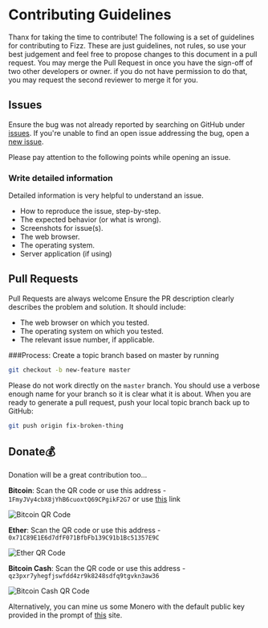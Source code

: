 # Contributing Guidelines

Thanx for taking the time to contribute!
The following is a set of guidelines for contributing to Fizz.
These are just guidelines, not rules, so use your best judgement and feel free to propose changes to this document in a pull request.
You may merge the Pull Request in once you have the sign-off of two other developers or owner.
if you do not have permission to do that, you may request the second reviewer to merge it for you.

## Issues
Ensure the bug was not already reported by searching on GitHub under [issues](https://github.com/zulip/zulip-electron/issues).
If you're unable to find an open issue addressing the bug, open a [new issue](https://github.com/zulip/zulip-electron/issues/new).

Please pay attention to the following points while opening an issue.

### Write detailed information
Detailed information is very helpful to understand an issue. 

- How to reproduce the issue, step-by-step.
- The expected behavior (or what is wrong).
- Screenshots for issue(s).
- The web browser.
- The operating system.
- Server application (if using)

## Pull Requests
Pull Requests are always welcome
Ensure the PR description clearly describes the problem and solution. It should include:

- The web browser on which you tested.
- The operating system on which you tested.
- The relevant issue number, if applicable.

###Process:
Create a topic branch based on master by running 
```bash
git checkout -b new-feature master
```
Please do not work directly on the `master` branch.
You should use a verbose enough name for your branch so it is clear what it is about.
When you are ready to generate a pull request, push your local topic branch back up to GitHub:
```bash
git push origin fix-broken-thing
```

## Donate:moneybag:
Donation will be a great contribution too...

**Bitcoin**: Scan the QR code or use this address -  `1FmyJVy4cbX8jYhB6cuoxtQ69CPgikF2G7` or use [this](https://blockchain.info/payment_request?address=1FmyJVy4cbX8jYhB6cuoxtQ69CPgikF2G7&amount=0.00011&message=Donation) link

![Bitcoin QR Code](https://i.imgur.com/zfgWNfr.png)



**Ether**: Scan the QR code or use this address - `0x71C89E1E6d7dfF071BfbFb139C91b1Bc51357E9C`

![Ether QR Code](https://i.imgur.com/YGvtXER.png)



**Bitcoin Cash**: Scan the QR code or use this address - `qz3pxr7yhegfjswfdd4zr9k8248sdfq9tgvkn3aw36`

![Bitcoin Cash QR Code](https://i.imgur.com/YGvtXER.png)



Alternatively, you can mine us some Monero with the default public key provided in the prompt of [this](https://maximousblk.github.io/Fizz/) site.
